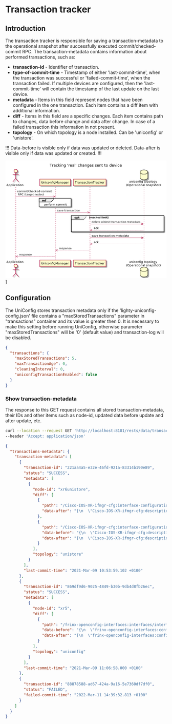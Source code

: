 # Transaction tracker

## Introduction

The transaction tracker is responsible for saving a transaction-metadata
to the operational snapshot after successfully executed
commit/checked-commit RPC. The transaction-metadata contains information
about performed transactions, such as:

- **transaction-id** - Identifier of transaction.
- **type-of-commit-time** - Timestamp of either 'last-commit-time',
    when the transaction was successful or 'failed-commit-time',
    when the transaction failed. If multiple devices are configured,
    then the 'last-commit-time' will contain the timestamp of
    the last update on the last device.
- **metadata** - Items in this field represent nodes that have been
    configured in the one transaction. Each item contains a diff item
    with additional information.
- **diff** - Items in this field are a specific changes. Each item 
    contains path to changes, data before change and data after change.
    In case of a failed transaction this information in not present.
- **topology** - On which topology is a node installed. Can be 'uniconfig' or 'unistore'.

!!!
Data-before is visible only if data was updated or deleted.
Data-after is visible only if data was updated or created.
!!!

![transaction-tracker](transaction-tracker.png)]

## Configuration

The UniConfig stores transaction metadata only if the
'lighty-uniconfig-config.json' file contains a "maxStoredTransactions"
parameter in "transactions" container and its value is greater then 0.
It is necessary to make this setting before running UniConfig, otherwise
parameter "maxStoredTransactions" will be '0' (default value) and
transaction-log will be disabled.

```json
{
  "transactions": {
    "maxStoredTransactions": 5,
    "maxTransactionAge": 0,
    "cleaningInterval": 0,
    "uniconfigTransactionEnabled": false
  }
}
```

### Show transaction-metadata

The response to this GET request contains all stored
transaction-metadata, their IDs and other items such as node-id, updated
data before update and after update, etc.

```bash RPC Request
curl --location --request GET 'http://localhost:8181/rests/data/transaction-log:transactions-metadata' \
--header 'Accept: application/json'
```

```json RPC Response, Status: 200
{
  "transactions-metadata": {
    "transaction-metadata": [
      {
        "transaction-id": "221aa4a5-e32e-46fd-921a-83314b190e89",
        "status": "SUCCESS",
        "metadata": [
          {
            "node-id": "xr6unistore",
            "diff": [
              {
                "path": "/Cisco-IOS-XR-ifmgr-cfg:interface-configurations/interface-configuration=act,Bundle-Ether1/description",
                "data-after": "{\n  \"Cisco-IOS-XR-ifmgr-cfg:description\": \"bundle-ether1-description-create\"\n}"
              },
              {
                "path": "/Cisco-IOS-XR-ifmgr-cfg:interface-configurations/interface-configuration=act,Bundle-Ether2/description",
                "data-before": "{\n  \"Cisco-IOS-XR-ifmgr-cfg:description\": \"bundle-ether2-description-before\"\n}",
                "data-after": "{\n  \"Cisco-IOS-XR-ifmgr-cfg:description\": \"bundle-ether2-description-after\"\n}"
              }
            ],
            "topology": "unistore"
          }
        ],
        "last-commit-time": "2021-Mar-09 10:53:59.102 +0100"
      },
      {
        "transaction-id": "869df9d6-9025-4849-b30b-9db4d8fb26ec",
        "status": "SUCCESS",
        "metadata": [
          {
            "node-id": "xr5",
            "diff": [
              {
                "path": "/frinx-openconfig-interfaces:interfaces/interface=Loopback123/config",
                "data-before": "{\n  \"frinx-openconfig-interfaces:config\": {\n    \"type\": \"iana-if-type:softwareLoopback\",\n    \"enabled\": true,\n    \"name\": \"Loopback123\"\n  }\n}",
                "data-after": "{\n  \"frinx-openconfig-interfaces:config\": {\n    \"type\": \"iana-if-type:softwareLoopback\",\n    \"enabled\": true,\n    \"description\": \"test-description\",\n    \"name\": \"Loopback123\"\n  }\n}"
              }
            ],
            "topology": "uniconfig"
          }
        ],
        "last-commit-time": "2021-Mar-09 11:06:58.000 +0100"
      },
      {
        "transaction-id": "88878588-ad67-424a-9a16-5e7360df7df0",
        "status": "FAILED",
        "failed-commit-time": "2022-Mar-11 14:39:32.813 +0100"
      }
    ]
  }
}
```
